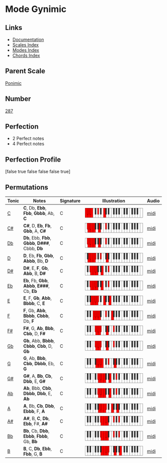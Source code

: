 # Mode Gynimic

## Links

- [Documentation](index.md)
- [Scales Index](Scales.md)
- [Modes Index](Modes.md)
- [Chords Index](Chords.md)

## Parent Scale

[Ponimic](ScalePonimic.md)

## Number

[287](https://ianring.com/musictheory/scales/287)

## Perfection

- 2 Perfect notes
- 4 Perfect notes

## Perfection Profile

[false true false false false true]

## Permutations

| Tonic | Notes | Signature | Illustration | Audio |
|-------|-------|-----------|--------------|-------|
| [C](ModeCNaturalGynimic.md) | **C**, Db, **Ebb**, **Fbb**, **Gbbb**, Ab, **C** | C | ![CNaturalGynimic](ModeCNaturalGynimic.png) | [midi](https://github.com/edipermadi/music/blob/main/docs/ModeCNaturalGynimic.mid?raw=true) |
| [C#](ModeCSharpGynimic.md) | **C#**, D, **Eb**, **Fb**, **Gbb**, A, **C#** | C | ![CSharpGynimic](ModeCSharpGynimic.png) | [midi](https://github.com/edipermadi/music/blob/main/docs/ModeCSharpGynimic.mid?raw=true) |
| [Db](ModeDFlatGynimic.md) | **Db**, Ebb, **Fbb**, **Gbbb**, **D###**, Cbbb, **Db** | C | ![DFlatGynimic](ModeDFlatGynimic.png) | [midi](https://github.com/edipermadi/music/blob/main/docs/ModeDFlatGynimic.mid?raw=true) |
| [D](ModeDNaturalGynimic.md) | **D**, Eb, **Fb**, **Gbb**, **Abbb**, Bb, **D** | C | ![DNaturalGynimic](ModeDNaturalGynimic.png) | [midi](https://github.com/edipermadi/music/blob/main/docs/ModeDNaturalGynimic.mid?raw=true) |
| [D#](ModeDSharpGynimic.md) | **D#**, E, **F**, **Gb**, **Abb**, B, **D#** | C | ![DSharpGynimic](ModeDSharpGynimic.png) | [midi](https://github.com/edipermadi/music/blob/main/docs/ModeDSharpGynimic.mid?raw=true) |
| [Eb](ModeEFlatGynimic.md) | **Eb**, Fb, **Gbb**, **Abbb**, **E###**, Cb, **Eb** | C | ![EFlatGynimic](ModeEFlatGynimic.png) | [midi](https://github.com/edipermadi/music/blob/main/docs/ModeEFlatGynimic.mid?raw=true) |
| [E](ModeENaturalGynimic.md) | **E**, F, **Gb**, **Abb**, **Bbbb**, C, **E** | C | ![ENaturalGynimic](ModeENaturalGynimic.png) | [midi](https://github.com/edipermadi/music/blob/main/docs/ModeENaturalGynimic.mid?raw=true) |
| [F](ModeFNaturalGynimic.md) | **F**, Gb, **Abb**, **Bbbb**, **Cbbb**, Db, **F** | C | ![FNaturalGynimic](ModeFNaturalGynimic.png) | [midi](https://github.com/edipermadi/music/blob/main/docs/ModeFNaturalGynimic.mid?raw=true) |
| [F#](ModeFSharpGynimic.md) | **F#**, G, **Ab**, **Bbb**, **Cbb**, D, **F#** | C | ![FSharpGynimic](ModeFSharpGynimic.png) | [midi](https://github.com/edipermadi/music/blob/main/docs/ModeFSharpGynimic.mid?raw=true) |
| [Gb](ModeGFlatGynimic.md) | **Gb**, Abb, **Bbbb**, **Cbbb**, **Cbb**, D, **Gb** | C | ![GFlatGynimic](ModeGFlatGynimic.png) | [midi](https://github.com/edipermadi/music/blob/main/docs/ModeGFlatGynimic.mid?raw=true) |
| [G](ModeGNaturalGynimic.md) | **G**, Ab, **Bbb**, **Cbb**, **Dbbb**, Eb, **G** | C | ![GNaturalGynimic](ModeGNaturalGynimic.png) | [midi](https://github.com/edipermadi/music/blob/main/docs/ModeGNaturalGynimic.mid?raw=true) |
| [G#](ModeGSharpGynimic.md) | **G#**, A, **Bb**, **Cb**, **Dbb**, E, **G#** | C | ![GSharpGynimic](ModeGSharpGynimic.png) | [midi](https://github.com/edipermadi/music/blob/main/docs/ModeGSharpGynimic.mid?raw=true) |
| [Ab](ModeAFlatGynimic.md) | **Ab**, Bbb, **Cbb**, **Dbbb**, **Dbb**, E, **Ab** | C | ![AFlatGynimic](ModeAFlatGynimic.png) | [midi](https://github.com/edipermadi/music/blob/main/docs/ModeAFlatGynimic.mid?raw=true) |
| [A](ModeANaturalGynimic.md) | **A**, Bb, **Cb**, **Dbb**, **Ebbb**, F, **A** | C | ![ANaturalGynimic](ModeANaturalGynimic.png) | [midi](https://github.com/edipermadi/music/blob/main/docs/ModeANaturalGynimic.mid?raw=true) |
| [A#](ModeASharpGynimic.md) | **A#**, B, **C**, **Db**, **Ebb**, F#, **A#** | C | ![ASharpGynimic](ModeASharpGynimic.png) | [midi](https://github.com/edipermadi/music/blob/main/docs/ModeASharpGynimic.mid?raw=true) |
| [Bb](ModeBFlatGynimic.md) | **Bb**, Cb, **Dbb**, **Ebbb**, **Fbbb**, Gb, **Bb** | C | ![BFlatGynimic](ModeBFlatGynimic.png) | [midi](https://github.com/edipermadi/music/blob/main/docs/ModeBFlatGynimic.mid?raw=true) |
| [B](ModeBNaturalGynimic.md) | **B**, C, **Db**, **Ebb**, **Fbb**, G, **B** | C | ![BNaturalGynimic](ModeBNaturalGynimic.png) | [midi](https://github.com/edipermadi/music/blob/main/docs/ModeBNaturalGynimic.mid?raw=true) |
